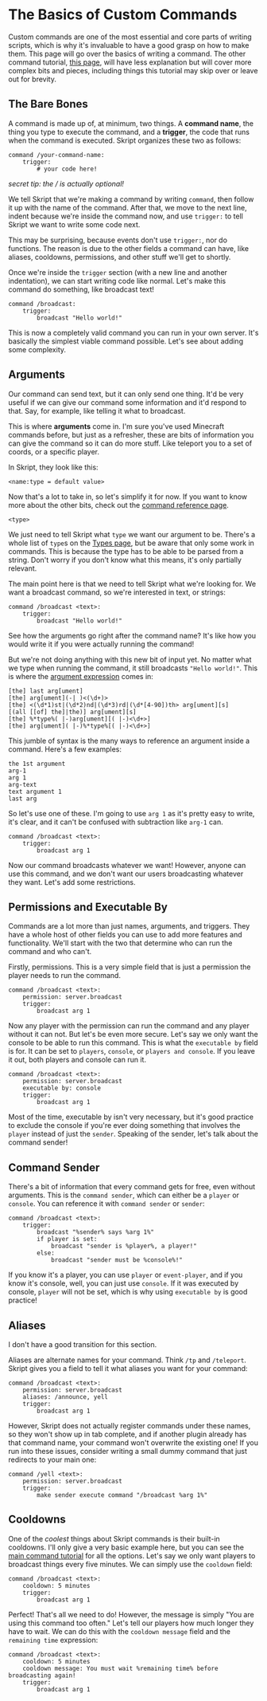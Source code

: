 # The Basics of Custom Commands
Custom commands are one of the most essential and core parts of writing scripts, which is why it's invaluable to have a good grasp on how to make them. This page will go over the basics of writing a command. The other command tutorial, [this page](commands.html), will have less explanation but will cover more complex bits and pieces, including things this tutorial may skip over or leave out for brevity.

## The Bare Bones

A command is made up of, at minimum, two things. A **command name**, the thing you type to execute the command, and a **trigger**, the code that runs when the command is executed. Skript organizes these two as follows:

```applescript
command /your-command-name:
    trigger:
        # your code here!
```
*secret tip: the / is actually optional!*

We tell Skript that we're making a command by writing `command`, then follow it up with the name of the command. After that, we move to the next line, indent because we're inside the command now, and use `trigger:` to tell Skript we want to write some code next.

This may be surprising, because events don't use `trigger:`, nor do functions. The reason is due to the other fields a command can have, like aliases, cooldowns, permissions, and other stuff we'll get to shortly.

Once we're inside the `trigger` section (with a new line and another indentation), we can start writing code like normal. Let's make this command do something, like broadcast text!

```applescript
command /broadcast:
    trigger:
        broadcast "Hello world!"
```

This is now a completely valid command you can run in your own server. It's basically the simplest viable command possible. Let's see about adding some complexity.

## Arguments

Our command can send text, but it can only send one thing. It'd be very useful if we can give our command some information and it'd respond to that. Say, for example, like telling it what to broadcast.

This is where **arguments** come in. I'm sure you've used Minecraft commands before, but just as a refresher, these are bits of information you can give the command so it can do more stuff. Like teleport you to a set of coords, or a specific player.

In Skript, they look like this:

```applescript
<name:type = default value>
```
Now that's a lot to take in, so let's simplify it for now. If you want to know more about the other bits, check out the [command reference page](commands.mdurl).

```applescript
<type>
```

We just need to tell Skript what `type` we want our argument to be. There's a whole list of `type`s on the [Types page](types.htmlorwhatever), but be aware that only some work in commands. This is because the type has to be able to be parsed from a string. Don't worry if you don't know what this means, it's only partially relevant.

The main point here is that we need to tell Skript what we're looking for. We want a broadcast command, so we're interested in text, or strings:

```applescript
command /broadcast <text>:
    trigger:
        broadcast "Hello world!"
```

See how the arguments go right after the command name? It's like how you would write it if you were actually running the command!

But we're not doing anything with this new bit of input yet. No matter what we type when running the command, it still broadcasts `"Hello world!"`. This is where the [argument expression](argumentexpressionurlhere) comes in: 

```
[the] last arg[ument]
[the] arg[ument](-| )<(\d+)>
[the] <(\d*1)st|(\d*2)nd|(\d*3)rd|(\d*[4-90])th> arg[ument][s]
[(all [[of] the]|the)] arg[ument][s]
[the] %*type%( |-)arg[ument][( |-)<\d+>]
[the] arg[ument]( |-)%*type%[( |-)<\d+>]
```

This jumble of syntax is the many ways to reference an argument inside a command. Here's a few examples:

```applescript
the 1st argument
arg-1
arg 1
arg-text
text argument 1
last arg
```

So let's use one of these. I'm going to use `arg 1` as it's pretty easy to write, it's clear, and it can't be confused with subtraction like `arg-1` can.

```applescript
command /broadcast <text>:
    trigger:
        broadcast arg 1
```

Now our command broadcasts whatever we want! However, anyone can use this command, and we don't want our users broadcasting whatever they want. Let's add some restrictions.

## Permissions and Executable By

Commands are a lot more than just names, arguments, and triggers. They have a whole host of other fields you can use to add more features and functionality. We'll start with the two that determine who can run the command and who can't.

Firstly, permissions. This is a very simple field that is just a permission the player needs to run the command.

```applescript
command /broadcast <text>:
    permission: server.broadcast
    trigger:
        broadcast arg 1
```

Now any player with the permission can run the command and any player without it can not. But let's be even more secure. Let's say we only want the console to be able to run this command. This is what the `executable by` field is for. It can be set to `players`, `console`, or `players and console`. If you leave it out, both players and console can run it.

```applescript
command /broadcast <text>:
    permission: server.broadcast
    executable by: console
    trigger:
        broadcast arg 1
```

Most of the time, executable by isn't very necessary, but it's good practice to exclude the console if you're ever doing something that involves the `player` instead of just the `sender`. Speaking of the sender, let's talk about the command sender!

## Command Sender

There's a bit of information that every command gets for free, even without arguments. This is the `command sender`, which can either be a `player` or `console`. You can reference it with `command sender` or `sender`:

```applescript
command /broadcast <text>:
    trigger:
        broadcast "%sender% says %arg 1%"
        if player is set:
            broadcast "sender is %player%, a player!"
        else:
            broadcast "sender must be %console%!"
```

If you know it's a player, you can use `player` or `event-player`, and if you know it's console, well, you can just use `console`. If it was executed by console, `player` will not be set, which is why using `executable by` is good practice!

## Aliases

I don't have a good transition for this section.

Aliases are alternate names for your command. Think `/tp` and `/teleport`. Skript gives you a field to tell it what aliases you want for your command:

```applescript
command /broadcast <text>:
    permission: server.broadcast
    aliases: /announce, yell
    trigger:
        broadcast arg 1
```

However, Skript does not actually register commands under these names, so they won't show up in tab complete, and if another plugin already has that command name, your command won't overwrite the existing one! If you run into these issues, consider writing a small dummy command that just redirects to your main one:

```applescript
command /yell <text>:
    permission: server.broadcast
    trigger:
        make sender execute command "/broadcast %arg 1%"
```

## Cooldowns

One of the *coolest* things about Skript commands is their built-in cooldowns. I'll only give a very basic example here, but you can see the [main command tutorial](commands.md) for all the options. Let's say we only want players to broadcast things every five minutes. We can simply use the `cooldown` field:

```applescript
command /broadcast <text>:
    cooldown: 5 minutes
    trigger:
        broadcast arg 1
```

Perfect! That's all we need to do! However, the message is simply "You are using this command too often." Let's tell our players how much longer they have to wait. We can do this with the `cooldown message` field and the `remaining time` expression:

```applescript
command /broadcast <text>:
    cooldown: 5 minutes
    cooldown message: You must wait %remaining time% before broadcasting again!
    trigger:
        broadcast arg 1
```




